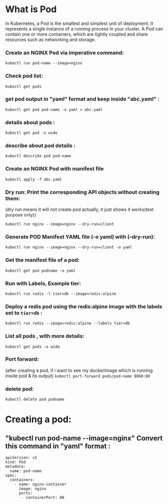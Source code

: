 # What is Pod
In Kubernetes, a Pod is the smallest and simplest unit of deployment. It represents a single instance of a running process in your cluster. A Pod can contain one or more containers, which are tightly coupled and share resources such as networking and storage.

### Create an NGINX Pod via imperative command:
``` kubectl run pod-name --image=nginx ```

### Check pod list:
``` kubectl get pods ```

### get pod output in "yaml" format and keep inside "abc.yaml" :
``` kubectl get pod pod-name -o yaml > abc.yaml ```

### details about pods :
``` kubectl get pod -o wide ```

### describe about pod details :
``` kubectl describe pod pod-name ```

### Create an NGINX Pod with manifest file
``` kubectl apply -f abc.yaml ```

### Dry run: Print the corresponding API objects without creating them:
(dry run means it will not create pod actually, it just shows it works(test purpose only))

``` kubectl run nginx --image=nginx --dry-run=client ```

### Generate POD Manifest YAML file (-o yaml) with (–dry-run):
``` kubectl run nginx --image=nginx --dry-run=client -o yaml ```

### Get the manifest file of a pod:
``` kubectl get pod podname -o yaml ```

### Run with Labels, Example tier:
``` kubectl run redis -l tier=db --image=redis:alpine ```

### Deploy a redis pod using the redis:alpine image with the labels set to ``` tier=db ``` :
``` kubectl run redis --image=redis:alpine --labels tier=db ```

### List all pods , with more details:
``` kubectl get pods -o wide ```

### Port forward:
(after creating a pod, if i want to see my dockerImage which is running inside pod & its output)
``` kubectl port-forward pods/pod-name 8080:80 ```

### delete pod:
``` kubectl delete pod podname ```





# Creating a pod:

## "kubectl run pod-name --image=nginx" Convert this command in "yaml" format :

```
apiVersion: v1
kind: Pod
metadata:
  name: pod-name
spec:
  containers:
    - name: nginx-container
      image: nginx
      ports:
       - containerPort: 80
```
